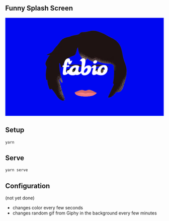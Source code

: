 ## Funny Splash Screen

<div align="center">
    <img src="docs/demo.png">
</div>

## Setup

```sh
yarn
```

## Serve

```sh
yarn serve
```

## Configuration

(not yet done)

* changes color every few seconds
* changes random gif from Giphy in the background every few minutes

